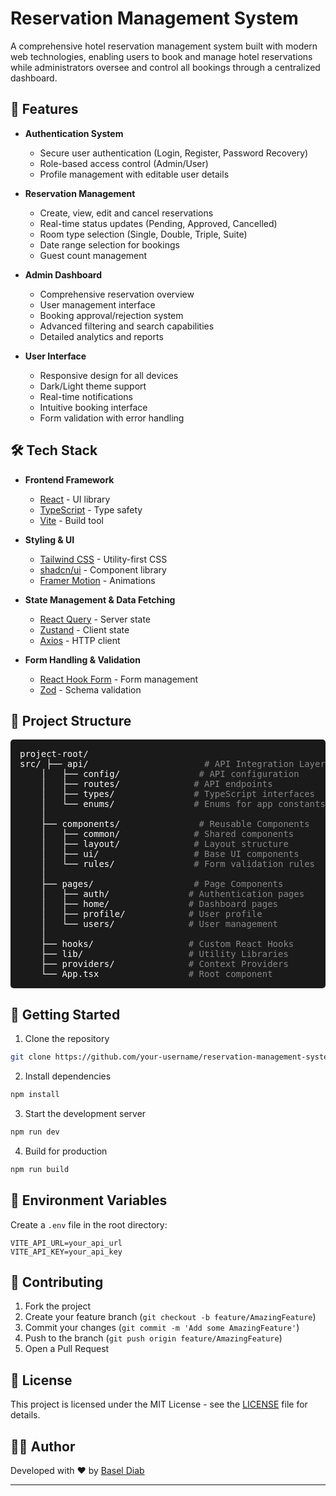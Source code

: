 # Reservation Management System

A comprehensive hotel reservation management system built with modern web technologies, enabling users to book and manage hotel reservations while administrators oversee and control all bookings through a centralized dashboard.

## 🚀 Features

- **Authentication System**

  - Secure user authentication (Login, Register, Password Recovery)
  - Role-based access control (Admin/User)
  - Profile management with editable user details

- **Reservation Management**

  - Create, view, edit and cancel reservations
  - Real-time status updates (Pending, Approved, Cancelled)
  - Room type selection (Single, Double, Triple, Suite)
  - Date range selection for bookings
  - Guest count management

- **Admin Dashboard**

  - Comprehensive reservation overview
  - User management interface
  - Booking approval/rejection system
  - Advanced filtering and search capabilities
  - Detailed analytics and reports

- **User Interface**
  - Responsive design for all devices
  - Dark/Light theme support
  - Real-time notifications
  - Intuitive booking interface
  - Form validation with error handling

## 🛠️ Tech Stack

- **Frontend Framework**

  - [React](https://reactjs.org/) - UI library
  - [TypeScript](https://www.typescriptlang.org/) - Type safety
  - [Vite](https://vitejs.dev/) - Build tool

- **Styling & UI**

  - [Tailwind CSS](https://tailwindcss.com/) - Utility-first CSS
  - [shadcn/ui](https://ui.shadcn.com/) - Component library
  - [Framer Motion](https://www.framer.com/motion/) - Animations

- **State Management & Data Fetching**

  - [React Query](https://tanstack.com/query/latest) - Server state
  - [Zustand](https://zustand-demo.pmnd.rs/) - Client state
  - [Axios](https://axios-http.com/) - HTTP client

- **Form Handling & Validation**
  - [React Hook Form](https://react-hook-form.com/) - Form management
  - [Zod](https://zod.dev/) - Schema validation

## 📁 Project Structure

<pre style="background-color: #1a1a1a; color: #fff; padding: 15px; border-radius: 5px; font-family: 'Consolas', monospace;">
project-root/
src/ ├── api/                      <span style="color: #888"># API Integration Layer</span>
    │   ├── config/               <span style="color: #888"># API configuration</span>
    │   ├── routes/              <span style="color: #888"># API endpoints</span>
    │   ├── types/               <span style="color: #888"># TypeScript interfaces</span>
    │   └── enums/               <span style="color: #888"># Enums for app constants</span>
    │
    ├── components/               <span style="color: #888"># Reusable Components</span>
    │   ├── common/              <span style="color: #888"># Shared components</span>
    │   ├── layout/              <span style="color: #888"># Layout structure</span>
    │   ├── ui/                  <span style="color: #888"># Base UI components</span>
    │   └── rules/               <span style="color: #888"># Form validation rules</span>
    │
    ├── pages/                   <span style="color: #888"># Page Components</span>
    │   ├── auth/               <span style="color: #888"># Authentication pages</span>
    │   ├── home/               <span style="color: #888"># Dashboard pages</span>
    │   ├── profile/            <span style="color: #888"># User profile</span>
    │   └── users/              <span style="color: #888"># User management</span>
    │
    ├── hooks/                  <span style="color: #888"># Custom React Hooks</span>
    ├── lib/                    <span style="color: #888"># Utility Libraries</span>
    ├── providers/              <span style="color: #888"># Context Providers</span>
    └── App.tsx                 <span style="color: #888"># Root component</span>
</pre>

## 🚀 Getting Started

1. Clone the repository

```bash
git clone https://github.com/your-username/reservation-management-system.git
```

2. Install dependencies

```bash
npm install
```

3. Start the development server

```bash
npm run dev
```

4. Build for production

```bash
npm run build
```

## 🔑 Environment Variables

Create a `.env` file in the root directory:

```env
VITE_API_URL=your_api_url
VITE_API_KEY=your_api_key
```

## 🤝 Contributing

1. Fork the project
2. Create your feature branch (`git checkout -b feature/AmazingFeature`)
3. Commit your changes (`git commit -m 'Add some AmazingFeature'`)
4. Push to the branch (`git push origin feature/AmazingFeature`)
5. Open a Pull Request

## 📝 License

This project is licensed under the MIT License - see the [LICENSE](LICENSE) file for details.

## 👨‍💻 Author

Developed with ❤️ by [Basel Diab](https://github.com/baseldiab)

---

